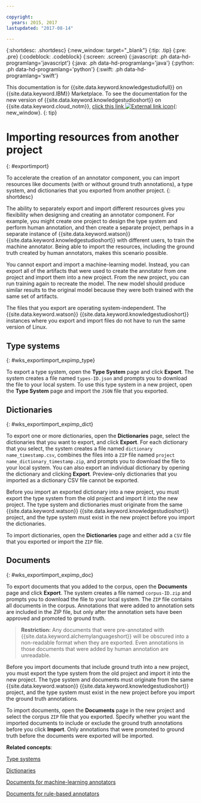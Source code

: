 ```yaml
---

copyright:
  years: 2015, 2017
lastupdated: "2017-08-14"

---
```


{:shortdesc: .shortdesc}
{:new_window: target="_blank"}
{:tip: .tip}
{:pre: .pre}
{:codeblock: .codeblock}
{:screen: .screen}
{:javascript: .ph data-hd-programlang='javascript'}
{:java: .ph data-hd-programlang='java'}
{:python: .ph data-hd-programlang='python'}
{:swift: .ph data-hd-programlang='swift'}

This documentation is for {{site.data.keyword.knowledgestudiofull}} on {{site.data.keyword.IBM}} Marketplace. To see the documentation for the new version of {{site.data.keyword.knowledgestudioshort}} on {{site.data.keyword.cloud_notm}}, [click this link ![External link icon](../../icons/launch-glyph.svg "External link icon")](https://console.bluemix.net/docs/services/watson-knowledge-studio/exportimport.html){: new_window}.
{: tip}

# Importing resources from another project
{: #exportimport}

To accelerate the creation of an annotator component, you can import resources like documents (with or without ground truth annotations), a type system, and dictionaries that you exported from another project.
{: shortdesc}

The ability to separately export and import different resources gives you flexibility when designing and creating an annotator component. For example, you might create one project to design the type system and perform human annotation, and then create a separate project, perhaps in a separate instance of {{site.data.keyword.watson}} {{site.data.keyword.knowledgestudioshort}} with different users, to train the machine annotator. Being able to import the resources, including the ground truth created by human annotators, makes this scenario possible.

You cannot export and import a machine-learning model. Instead, you can export all of the artifacts that were used to create the annotator from one project and import them into a new project. From the new project, you can run training again to recreate the model. The new model should produce similar results to the original model because they were both trained with the same set of artifacts.

The files that you export are operating system-independent. The {{site.data.keyword.watson}} {{site.data.keyword.knowledgestudioshort}} instances where you export and import files do not have to run the same version of Linux.

## Type systems
{: #wks_exportimport_expimp_type}

To export a type system, open the **Type System** page and click **Export**. The system creates a file named `types-ID.json` and prompts you to download the file to your local system. To use this type system in a new project, open the **Type System** page and import the `JSON` file that you exported.

## Dictionaries
{: #wks_exportimport_expimp_dict}

To export one or more dictionaries, open the **Dictionaries** page, select the dictionaries that you want to export, and click **Export**. For each dictionary that you select, the system creates a file named `dictionary name_timestamp.csv`, combines the files into a `ZIP` file named `project name_dictionary_timestamp.zip`, and prompts you to download the file to your local system. You can also export an individual dictionary by opening the dictionary and clicking **Export**. Preview-only dictionaries that you imported as a dictionary CSV file cannot be exported.

Before you import an exported dictionary into a new project, you must export the type system from the old project and import it into the new project. The type system and dictionaries must originate from the same {{site.data.keyword.watson}} {{site.data.keyword.knowledgestudioshort}} project, and the type system must exist in the new project before you import the dictionaries.

To import dictionaries, open the **Dictionaries** page and either add a `CSV` file that you exported or import the `ZIP` file.

## Documents
{: #wks_exportimport_expimp_doc}

To export documents that you added to the corpus, open the **Documents** page and click **Export**. The system creates a file named `corpus-ID.zip` and prompts you to download the file to your local system. The `ZIP` file contains all documents in the corpus. Annotations that were added to annotation sets are included in the ZIP file, but only after the annotation sets have been approved and promoted to ground truth.

> **Restriction:** Any documents that were pre-annotated with {{site.data.keyword.alchemylanguageshort}} will be obscured into a non-readable format when they are exported. Even annotations in those documents that were added by human annotation are unreadable.

Before you import documents that include ground truth into a new project, you must export the type system from the old project and import it into the new project. The type system and documents must originate from the same {{site.data.keyword.watson}} {{site.data.keyword.knowledgestudioshort}} project, and the type system must exist in the new project before you import the ground truth annotations.

To import documents, open the **Documents** page in the new project and select the corpus `ZIP` file that you exported. Specify whether you want the imported documents to include or exclude the ground truth annotations before you click **Import**. Only annotations that were promoted to ground truth before the documents were exported will be imported.

**Related concepts**:

[Type systems](/docs/services/knowledge-studio/artifacts.html#wks_typesystem)

[Dictionaries](/docs/services/knowledge-studio/artifacts.html#wks_dictionaries)

[Documents for machine-learning annotators](/docs/services/knowledge-studio/documents-for-annotation.html#wks_t_docs_intro)

[Documents for rule-based annotators](/docs/services/knowledge-studio/rule-annotator-add-doc.html)
